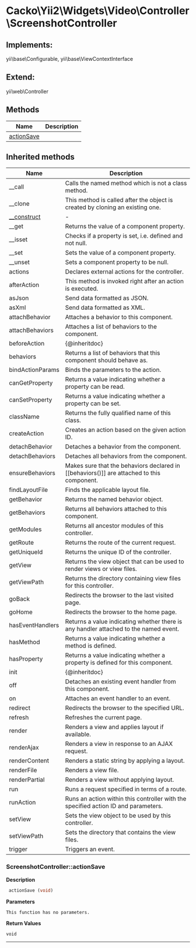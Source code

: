 # Cacko\Yii2\Widgets\Video\Controller\ScreenshotController  



## Implements:
yii\base\Configurable, yii\base\ViewContextInterface

## Extend:

yii\web\Controller

## Methods

| Name | Description |
|------|-------------|
|[actionSave](#screenshotcontrolleractionsave)||

## Inherited methods

| Name | Description |
|------|-------------|
|__call|Calls the named method which is not a class method.|
|__clone|This method is called after the object is created by cloning an existing one.|
| [__construct](https://secure.php.net/manual/en/yii\base\controller.__construct.php) | - |
|__get|Returns the value of a component property.|
|__isset|Checks if a property is set, i.e. defined and not null.|
|__set|Sets the value of a component property.|
|__unset|Sets a component property to be null.|
|actions|Declares external actions for the controller.|
|afterAction|This method is invoked right after an action is executed.|
|asJson|Send data formatted as JSON.|
|asXml|Send data formatted as XML.|
|attachBehavior|Attaches a behavior to this component.|
|attachBehaviors|Attaches a list of behaviors to the component.|
|beforeAction|{@inheritdoc}|
|behaviors|Returns a list of behaviors that this component should behave as.|
|bindActionParams|Binds the parameters to the action.|
|canGetProperty|Returns a value indicating whether a property can be read.|
|canSetProperty|Returns a value indicating whether a property can be set.|
|className|Returns the fully qualified name of this class.|
|createAction|Creates an action based on the given action ID.|
|detachBehavior|Detaches a behavior from the component.|
|detachBehaviors|Detaches all behaviors from the component.|
|ensureBehaviors|Makes sure that the behaviors declared in [[behaviors()]] are attached to this component.|
|findLayoutFile|Finds the applicable layout file.|
|getBehavior|Returns the named behavior object.|
|getBehaviors|Returns all behaviors attached to this component.|
|getModules|Returns all ancestor modules of this controller.|
|getRoute|Returns the route of the current request.|
|getUniqueId|Returns the unique ID of the controller.|
|getView|Returns the view object that can be used to render views or view files.|
|getViewPath|Returns the directory containing view files for this controller.|
|goBack|Redirects the browser to the last visited page.|
|goHome|Redirects the browser to the home page.|
|hasEventHandlers|Returns a value indicating whether there is any handler attached to the named event.|
|hasMethod|Returns a value indicating whether a method is defined.|
|hasProperty|Returns a value indicating whether a property is defined for this component.|
|init|{@inheritdoc}|
|off|Detaches an existing event handler from this component.|
|on|Attaches an event handler to an event.|
|redirect|Redirects the browser to the specified URL.|
|refresh|Refreshes the current page.|
|render|Renders a view and applies layout if available.|
|renderAjax|Renders a view in response to an AJAX request.|
|renderContent|Renders a static string by applying a layout.|
|renderFile|Renders a view file.|
|renderPartial|Renders a view without applying layout.|
|run|Runs a request specified in terms of a route.|
|runAction|Runs an action within this controller with the specified action ID and parameters.|
|setView|Sets the view object to be used by this controller.|
|setViewPath|Sets the directory that contains the view files.|
|trigger|Triggers an event.|



### ScreenshotController::actionSave  

**Description**

```php
 actionSave (void)
```

 

 

**Parameters**

`This function has no parameters.`

**Return Values**

`void`


<hr />

